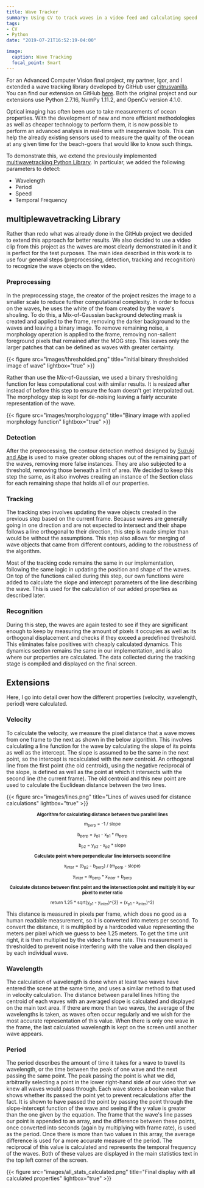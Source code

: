```yaml
---
title: Wave Tracker
summary: Using CV to track waves in a video feed and calculating speed.
tags:
- CV
- Python
date: "2019-07-21T16:52:19-04:00"

image:
  caption: Wave Tracking
  focal_point: Smart
---
```


For an Advanced Computer Vision final project, my partner, Igor, and I extended a wave tracking library developed by
GitHub user [citrusvanilla](https://github.com/citrusvanilla). You can find our extension on GitHub [here](https://github.com/kronosgreen/Wave-Project).
Both the original project and our extensions use Python 2.7.16, NumPy 1.11.2, and OpenCv version 4.1.0.

Optical imaging has often been use to take measurements of ocean properties. With the development of new and more
efficient methodologies as well as cheaper technology to perform them, it is now possible to perform an advanced
analysis in real-time with inexpensive tools. This can help the already existing sensors used to measure the quality
of the ocean at any given time for the beach-goers that would like to know such things.

To demonstrate this, we extend the previously implemented [multiwavetracking Python Library](https://github.com/citrusvanilla/multiplewavetracking_py).
In particular, we added the following parameters to detect:

- Wavelength
- Period
- Speed
- Temporal Frequency

## multiplewavetracking Library

Rather than redo what was already done in the GitHub project we decided to extend this approach for better results.
We also decided to use a video clip from this project as the waves are most clearly demonstrated in it and it is perfect
for the test purposes. The main idea described in this work is to use four general steps (preprocessing, detection,
tracking and recognition) to recognize the wave objects on the video.

### Preprocessing

In the preprocessing stage, the creator of the project resizes the image to a smaller scale to reduce further
computational complexity. In order to focus on the waves, he uses the white of the foam created by the wave's shoaling.
To do this, a Mix-of-Gaussian background detecting mask is created and applied to the frame, removing the darker
background to the waves and leaving a binary image. To remove remaining noise, a morphology operation is applied to the
frame, removing non-salient foreground pixels that remained after the MOG step. This leaves only the larger patches
that can be defined as waves with greater certainty.

{{< figure src="images/thresholded.png" title="Initial binary thresholded image of wave" lightbox="true" >}}

Rather than use the Mix-of-Gaussian, we used a binary thresholding function for less computational cost with similar
results. It is resized after instead of before this step to ensure the foam doesn't get interpolated out. The
morphology step is kept for de-noising leaving a fairly accurate representation of the wave.

{{< figure src="images/morphologypng" title="Binary image with applied morphology function" lightbox="true" >}}

### Detection

After the preprocessing, the contour detection method designed by
[Suzuki and Abe](https://www.sciencedirect.com/science/article/pii/0734189X85900167) is used
to make greater oblong shapes out of the remaining part of the waves, removing more false instances. They are
also subjected to a threshold, removing those beneath a limit of area. We decided to keep this step the same, as it
also involves creating an instance of the Section class for each remaining shape that holds all of our properties.

### Tracking

The tracking step involves updating the wave objects created in the previous step based on the current frame. Because
waves are generally going in one direction and are not expected to intersect and their shape follows a line orthogonal
to their direction, this step is made simpler than would be without the assumptions. This step also allows for merging
of wave objects that came from different contours, adding to the robustness of the algorithm.

Most of the tracking code remains the same in our implementation, following the same logic in updating the position
and shape of the waves. On top of the functions called during this step, our own functions were added to calculate
the slope and intercept parameters of the line describing the wave. This is used for the calculation of our added
properties as described later.

### Recognition

During this step, the waves are again tested to see if they are significant enough to keep by measuring the amount
of pixels it occupies as well as its orthogonal displacement and checks if they exceed a predefined threshold.
This eliminates false positives with cheaply calculated dynamics. This dynamics section remains the same in our
implementation, and is also where our properties are calculated. The data collected during the tracking stage is
compiled and displayed on the final screen.

## Extensions

Here, I go into detail over how the different properties (velocity, wavelength, period) were calculated.

### Velocity

To calculate the velocity, we measure the pixel distance that a wave moves from one frame to the next as shown in
the below algorithm. This involves calculating a line function for the wave by calculating the slope of
its points as well as the intercept. The slope is assumed to be the same in the next point, so the intercept is
recalculated with the new centroid. An orthogonal line from the first point (the old centroid), using the negative
reciprocal of the slope, is defined as well as the point at which it intersects with the second line (the current frame).
The old centroid and this new point are used to calculate the Euclidean distance between the two lines.

{{< figure src="images/lines.png" title="Lines of waves used for distance calculations" lightbox="true" >}}

<small style="text-align: center;">

<b>Algorithm for calculating distance between two parallel lines</b>

m<sub>perp</sub> = -1 / slope

b<sub>perp</sub> = y<sub>p1</sub> - x<sub>p1</sub> * m<sub>perp</sub>

b<sub>p2</sub> = y<sub>p2</sub> - x<sub>p2</sub> * slope

<b>Calculate point where perpendicular line intersects second line</b>

x<sub>inter</sub> = (b<sub>p2</sub> - b<sub>perp</sub>) / (m<sub>perp</sub> - slope)

y<sub>inter</sub> = m<sub>perp</sub> * x<sub>inter</sub> + b<sub>perp</sub>

<b>Calculate distance between first point and the intersection point and multiply it by our pixel to meter ratio</b>

return 1.25 * sqrt(y<sub>p1</sub> - y<sub>inter</sub>)^{2} + (x<sub>p1</sub> - x<sub>inter</sub>)^2)

</small>
This distance is measured in pixels per frame, which does no good as a human readable measurement, so it is converted
into meters per second. To convert the distance, it is multiplied by a hardcoded value representing the meters per
pixel which we guess to bee 1.25 meters. To get the time unit right, it is then multiplied by the video's frame rate.
This measurement is thresholded to prevent noise interfering with the value and then displayed by each individual wave.

### Wavelength

The calculation of wavelength is done when at least two waves have entered the scene at the same time, and uses a
similar method to that used in velocity calculation. The distance between parallel lines hitting the centroid of each
waves with an averaged slope is calculated and displayed on the main text area. If there are more than two waves, the
average of the wavelengths is taken, as waves often occur regularly and we wish for the most accurate representation
of this value. When there is only one wave in the frame, the last calculated wavelength is kept on the screen until
another wave appears.

### Period

The period describes the amount of time it takes for a wave to travel its wavelength, or the time between the peak of
one wave and the next passing the same point. The peak passing the point is what we did, arbitrarily selecting a point
in the lower right-hand side of our video that we knew all waves would pass through. Each wave stores a boolean value
that shows whether its passed the point yet to prevent recalculations after the fact. It is shown to have passed the
point by passing the point through the slope-intercept function of the wave and seeing if the y value is greater than
the one given by the equation. The frame that the wave's line passes our point is appended to an array, and the
difference between these points, once converted into seconds (again by multiplying with frame rate), is used as the
period. Once there is more than two values in this array, the average difference is used for a more accurate measure of
the period. The reciprocal of this value is calculated and represents the temporal frequency of the waves. Both of
these values are displayed in the main statistics text in the top left corner of the screen.

{{< figure src="images/all_stats_calculated.png" title="Final display with all calculated properties" lightbox="true" >}}

